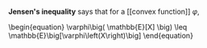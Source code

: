 **Jensen's inequality** says that for a [[convex function]] $\varphi$, 

\begin{equation}
\varphi\big( \mathbb{E}[X] \big) \leq \mathbb{E}\big[\varphi\left(X\right)\big]
\end{equation}